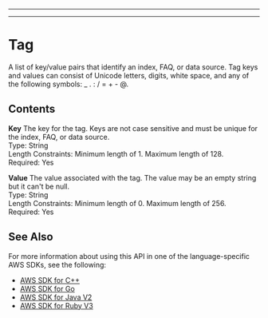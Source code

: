 --------

--------

# Tag<a name="API_Tag"></a>

A list of key/value pairs that identify an index, FAQ, or data source\. Tag keys and values can consist of Unicode letters, digits, white space, and any of the following symbols: \_ \. : / = \+ \- @\.

## Contents<a name="API_Tag_Contents"></a>

 **Key**   <a name="Kendra-Type-Tag-Key"></a>
The key for the tag\. Keys are not case sensitive and must be unique for the index, FAQ, or data source\.  
Type: String  
Length Constraints: Minimum length of 1\. Maximum length of 128\.  
Required: Yes

 **Value**   <a name="Kendra-Type-Tag-Value"></a>
The value associated with the tag\. The value may be an empty string but it can't be null\.  
Type: String  
Length Constraints: Minimum length of 0\. Maximum length of 256\.  
Required: Yes

## See Also<a name="API_Tag_SeeAlso"></a>

For more information about using this API in one of the language\-specific AWS SDKs, see the following:
+  [AWS SDK for C\+\+](https://docs.aws.amazon.com/goto/SdkForCpp/kendra-2019-02-03/Tag) 
+  [AWS SDK for Go](https://docs.aws.amazon.com/goto/SdkForGoV1/kendra-2019-02-03/Tag) 
+  [AWS SDK for Java V2](https://docs.aws.amazon.com/goto/SdkForJavaV2/kendra-2019-02-03/Tag) 
+  [AWS SDK for Ruby V3](https://docs.aws.amazon.com/goto/SdkForRubyV3/kendra-2019-02-03/Tag) 